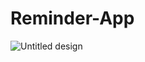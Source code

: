 # Reminder-App
![Untitled design](https://github.com/user-attachments/assets/e4b1f940-3577-4e07-8955-548deeaa7733)
